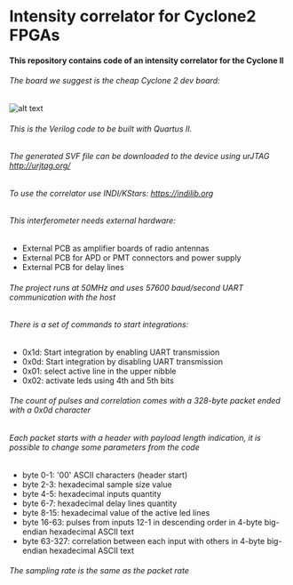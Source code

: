 # Intensity correlator for Cyclone2 FPGAs

#### This repository contains code of an intensity correlator for the Cyclone II
###### The board we suggest is the cheap Cyclone 2 dev board:

![alt text](https://github.com/iliaplatone/correlator/raw/master/pictures/devboard.jpg "Devboard")

###### This is the Verilog code to be built with Quartus II.
###### The generated SVF file can be downloaded to the device using urJTAG http://urjtag.org/
###### To use the correlator use INDI/KStars: https://indilib.org

###### This interferometer needs external hardware:
+ External PCB as amplifier boards of radio antennas
+ External PCB for APD or PMT connectors and power supply
+ External PCB for delay lines

###### The project runs at 50MHz and uses 57600 baud/second UART communication with the host
###### There is a set of commands to start integrations:
+ 0x1d: Start integration by enabling UART transmission
+ 0x0d: Start integration by disabling UART transmission
+ 0x01: select active line in the upper nibble
+ 0x02: activate leds using 4th and 5th bits

###### The count of pulses and correlation comes with a 328-byte packet ended with a 0x0d character
###### Each packet starts with a header with payload length indication, it is possible to change some parameters from the code
+ byte 0-1: '00' ASCII characters (header start)
+ byte 2-3: hexadecimal sample size value
+ byte 4-5: hexadecimal inputs quantity
+ byte 6-7: hexadecimal delay lines quantity
+ byte 8-15: hexadecimal value of the active led lines
+ byte 16-63: pulses from inputs 12-1 in descending order in 4-byte big-endian hexadecimal ASCII text
+ byte 63-327: correlation between each input with others in 4-byte big-endian hexadecimal ASCII text

###### The sampling rate is the same as the packet rate
